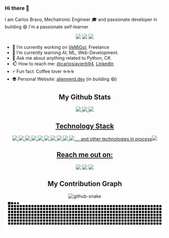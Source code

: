 ### **Hi there** 👋

I am Carlos Bravo, Mechatronic Engineer 🎓 and passionate developer in building 😄
I'm a passionate self-learner 

<p align="center">
<img src="https://badges.pufler.dev/visits/carlosbravo1408/carlosbravo1408"/> 
 <img src="https://badges.pufler.dev/repos/carlosbravo1408"/>
 <img src="https://badges.pufler.dev/commits/monthly/carlosbravo1408" />
</p>

- 🔭 I’m currently working on [VeMiGol](https://www.vemigol.com), Freelance
- 🌱 I’m currently learning AI, ML, Web-Development.
- 💬 Ask me about anything related to Python, C#.
- 📫 How to reach me: [@carlosjavierb94](https://twitter.com/carlosjavierb94), [LinkedIn](https://www.linkedin.com/in/carlos-javier-bravo-9036b1161/)
- ⚡ Fun fact: Coffee lover ☕☕☕
- 👽 Personal Website: [aliennerd.dev](https://www.aliennerd.dev/about_me) (in building 😆)

<h2 align="center">My Github Stats</h2>

<div align="center">
  <a href="https://github.com/carlosbravo1408">
  <img height="180em" src="https://github-readme-stats.vercel.app/api?username=carlosbravo1408&show_icons=true&theme=radical&include_all_commits=true&count_private=true"/>
  <img height="180em" src="https://github-readme-stats.vercel.app/api/top-langs/?username=carlosbravo1408&layout=compact&langs_count=7&theme=radical"/>
 <img src="https://activity-graph.herokuapp.com/graph?username=carlosbravo1408&theme=redical">
</div>

<h2 align="center">Technology Stack</h2>

<p align="center">
<img src="https://img.shields.io/badge/-C++-00599C?style=flat-square&logo=c"/>
<img src="https://img.shields.io/badge/-CSharp-00599C?style=flat-square&logo=c"/>
<img src="https://img.shields.io/badge/-java-E34A86?style=flat-square&logo=java"/>
<!--<img src="https://img.shields.io/badge/-HTML5-E34F26?style=flat-square&logo=html5&logoColor=white"/>-->
<!--<img src="https://img.shields.io/badge/-CSS3-1572B6?style=flat-square&logo=css3"/>-->
<!--<img src="https://img.shields.io/badge/-Bootstrap-563D7C?style=flat-square&logo=bootstrap"/>-->
<img src="https://img.shields.io/badge/-Netlify-430098?style=flat-square&logo=netlify"/>
<img src="https://img.shields.io/badge/-Python-black?style=flat-square&logo=python"/>
<img src="https://img.shields.io/badge/-OpenCV-black?style=flat-square&logo=opencv"/>
<img src="https://img.shields.io/badge/-OpenVINO-black?style=flat-square&logo=openvino"/>
<!--<img src="https://img.shields.io/badge/-JavaScript-black?style=flat-square&logo=javascript"/>-->
<!--<img src="https://img.shields.io/badge/-Nodejs-black?style=flat-square&logo=Node.js"/>-->
<!--<img src="https://img.shields.io/badge/-React-black?style=flat-square&logo=react"/>-->
<img src="https://img.shields.io/badge/-MongoDB-black?style=flat-square&logo=mongodb"/>
<img src="https://img.shields.io/badge/-MySQL-black?style=flat-square&logo=mysql"/>
<!--<img src="https://img.shields.io/badge/-Git-black?style=flat-square&logo=git"/>-->
<img src="https://img.shields.io/badge/-GitHub-black?style=flat-square&logo=github"/> ... and other technologies in process<img src="https://emojis.slackmojis.com/emojis/images/1531849430/4246/blob-sunglasses.gif?1531849430" width="30"/>
</p>


<h2 align="center">Reach me out on:</h2>

<div align="center"> 
  <a href = "mailto:carlos.j.bravo@hotmail.com"><img src="https://img.shields.io/badge/Microsoft_Outlook-0078D4?style=for-the-badge&logo=microsoft-outlook&logoColor=white" target="_blank"></a>
  <a href="https://www.linkedin.com/in/carlos-javier-bravo-9036b1161" target="_blank"><img src="https://img.shields.io/badge/-LinkedIn-%230077B5?style=for-the-badge&logo=linkedin&logoColor=white" target="_blank"></a> 
<a href="https://www.aliennerd.dev" target="_blank"><img src="https://img.shields.io/badge/website-000000?style=for-the-badge&logo=About.me&logoColor=white" target="_blank"></a>  
</div>

<h2 align="center"> My Contribution Graph </h2>
<p align="center">
  <picture>
  <source media="(prefers-color-scheme: dark)" srcset="github-snake-dark.svg" />
  <source media="(prefers-color-scheme: light)" srcset="github-snake.svg" />
  <img alt="github-snake" src="github-snake.svg" />
</picture>
 <img src="https://github.com/carlosbravo1408/carlosbravo1408/raw/output/github-contribution-grid-snake.svg"
</center>
</p>
